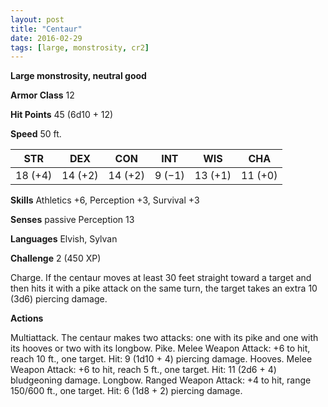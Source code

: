 ```yaml
---
layout: post
title: "Centaur"
date: 2016-02-29
tags: [large, monstrosity, cr2]
---
```


**Large monstrosity, neutral good**

**Armor Class** 12

**Hit Points** 45 (6d10 + 12)

**Speed** 50 ft.

|   STR   |   DEX   |   CON   |   INT   |   WIS   |   CHA   |
|:-----:|:-----:|:-----:|:-----:|:-----:|:-----:|
| 18 (+4) | 14 (+2) | 14 (+2) | 9 (−1) | 13 (+1) | 11 (+0) |

**Skills** Athletics +6, Perception +3, Survival +3 

**Senses** passive Perception 13 

**Languages** Elvish, Sylvan 

**Challenge** 2 (450 XP)

 Charge. If the centaur moves at least 30 feet straight toward a target and then hits it with a pike attack on the same turn, the target takes an extra 10 (3d6) piercing damage. 

**Actions** 

Multiattack. The centaur makes two attacks: one with its pike and one with its hooves or two with its longbow. Pike. Melee Weapon Attack: +6 to hit, reach 10 ft., one target. Hit: 9 (1d10 + 4) piercing damage. Hooves. Melee Weapon Attack: +6 to hit, reach 5 ft., one target. Hit: 11 (2d6 + 4) bludgeoning damage. Longbow. Ranged Weapon Attack: +4 to hit, range 150/600 ft., one target. Hit: 6 (1d8 + 2) piercing damage.